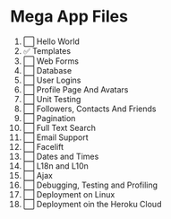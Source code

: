 # Mega App Files
 1. :white_large_square: Hello World
 2. :white_check_mark: Templates
 3. :white_large_square: Web Forms
 4. :white_large_square: Database
 5. :white_large_square: User Logins
 6. :white_large_square: Profile Page And Avatars
 7. :white_large_square: Unit Testing
 8. :white_large_square: Followers, Contacts And Friends
 9. :white_large_square: Pagination
 10. :white_large_square: Full Text Search
 11. :white_large_square: Email Support
 12. :white_large_square: Facelift
 13. :white_large_square: Dates and Times
 14. :white_large_square: L18n and L10n
 15. :white_large_square: Ajax
 16. :white_large_square: Debugging, Testing and Profiling
 17. :white_large_square: Deployment on Linux
 18. :white_large_square: Deployment oin the Heroku Cloud
